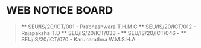 # WEB NOTICE BOARD

> ** SEU/IS/20/ICT/001 - Prabhashwara T.H.M.C
> ** SEU/IS/20/ICT/012 - Rajapaksha T.D
> ** SEU/IS/20/ICT/033 - 
> ** SEU/IS/20/ICT/046 - 
> ** SEU/IS/20/ICT/070 - Karunarathna W.M.S.H.A
 
